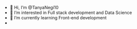 - 👋 Hi, I’m @TanyaNegi10
- 👀 I’m interested in Full stack development and Data Science 
- 🌱 I’m currently learning Front-end development 
- 

<!---
TanyaNegi10/TanyaNegi10 is a ✨ special ✨ repository because its `README.md` (this file) appears on your GitHub profile.
You can click the Preview link to take a look at your changes.
--->
